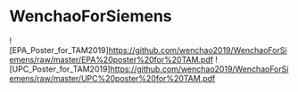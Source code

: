 # WenchaoForSiemens
![EPA_Poster_for_TAM2019]https://github.com/wenchao2019/WenchaoForSiemens/raw/master/EPA%20poster%20for%20TAM.pdf
![UPC_Poster_for_TAM2019]https://github.com/wenchao2019/WenchaoForSiemens/raw/master/UPC%20poster%20for%20TAM.pdf

